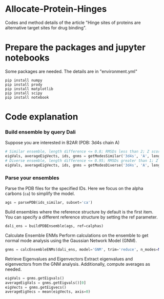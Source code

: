 # Allocate-Protein-Hinges
Codes and method details of the article "Hinge sites of proteins are alternative target sites for drug binding".

#  Prepare the packages and jupyter notebooks

Some packages are needed. The details are in "environment.yml"

```terminal
pip install numpy
pip install prody
pip install matplotlib
pip install scipy
pip install notebook
```

# Code explanation

### Build ensemble by query Dali
Suppose you are interested in B2AR (PDB: 3d4s chain A)
```python
# Similar ensemble, length difference <= 0.8; RMSDs less than 2; Z score greater that 10
eigVals, averageEigVects, ids, gnms = getModesSimilar('3d4s', 'A', length=0.8, rmsd=2, Z=10)
# Diverse ensemble, length difference <= 0.95; RMSDs greater than 1; Z score greater that 10
eigVals, averageEigVects, ids, gnms = getModesDiverse('3d4s', 'A', length=0.95, rmsd=1, Z=10)
```

### Parse your ensembles
Parse the PDB files for the specified IDs. Here we focus on the alpha carbons (`ca`) to simplify the model.
```python
ags = parsePDB(ids_similar, subset='ca')
```
Build ensembles where the reference structure by default is the first item. You can specify a different reference structure by setting the ref parameter.
```python
dali_ens = buildPDBEnsemble(ags, ref=calphas)
```
Calculate Ensemble ENMs
Perform calculations on the ensemble to get normal mode analysis using the Gaussian Network Model (GNM).
```python
gnms = calcEnsembleENMs(dali_ens, model='GNM', trim='reduce', n_modes=None)
```
Retrieve Eigenvalues and Eigenvectors
Extract eigenvalues and eigenvectors from the GNM analysis. Additionally, compute averages as needed.
```python
eigVals = gnms.getEigvals()
averageEigVals = gnms.getEigvals()[0]
eigVects = gnms.getEigvecs()
averageEigVecs = mean(eigVects, axis=0)
```


